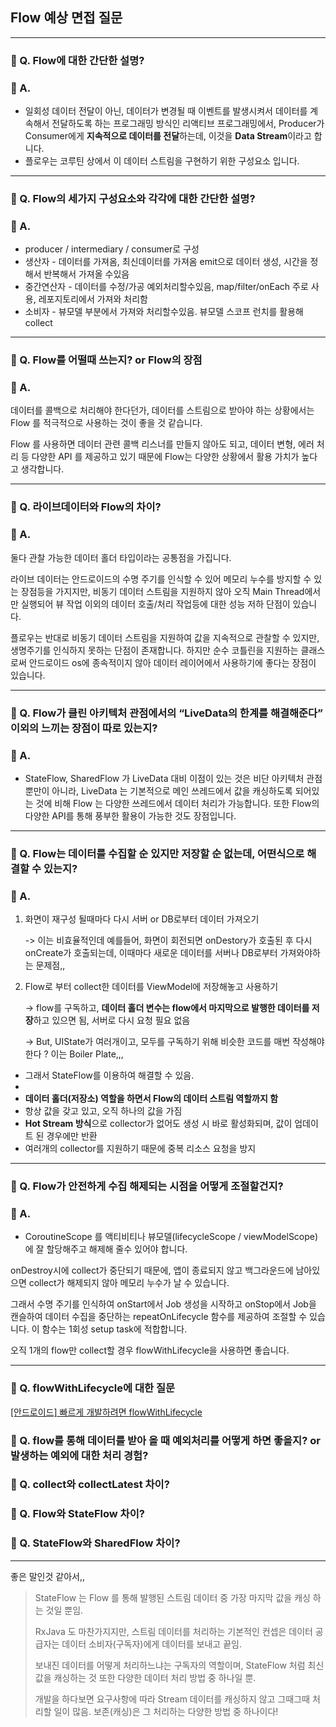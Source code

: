 ## Flow 예상 면접 질문

---

### 🍎 Q. Flow에 대한 간단한 설명?

### 🍏 A. 
- 일회성 데이터 전달이 아닌, 데이터가 변경될 때 이벤트를 발생시켜서 데이터를 계속해서 전달하도록 하는 프로그래밍 방식인 리액티브 프로그래밍에서,
Producer가 Consumer에게 **지속적으로 데이터를 전달**하는데, 이것을 **Data Stream**이라고 합니다.
- 플로우는 코루틴 상에서 이 데이터 스트림을 구현하기 위한 구성요소 입니다.

---

### 🍎 Q. Flow의 세가지 구성요소와 각각에 대한 간단한 설명?

### 🍏 A. 

- producer / intermediary / consumer로 구성
- 생산자 - 데이터를 가져옴, 최신데이터를 가져옴 emit으로 데이터 생성, 시간을 정해서 반복해서 가져올 수있음
- 중간연산자 - 데이터를 수정/가공 예외처리할수있음, map/filter/onEach 주로 사용, 레포지토리에서 가져와 처리함
- 소비자 - 뷰모델 부분에서 가져와 처리할수있음. 뷰모델 스코프 런치를 활용해 collect

---

### **🍎 Q. Flow를 어떨때 쓰는지? or Flow의 장점**

### 🍏 A. 

데이터를 콜백으로 처리해야 한다던가, 데이터를 스트림으로 받아야 하는 상황에서는 Flow 를 적극적으로 사용하는 것이 좋을 것 같습니다.

Flow 를 사용하면 데이터 관련 콜백 리스너를 만들지 않아도 되고, 데이터 변형, 에러 처리 등 다양한 API 를 제공하고 있기 때문에 Flow는 다양한 상황에서 활용 가치가 높다고 생각합니다.

---

### 🍎 Q. 라이브데이터와 Flow의 차이?

### 🍏 A. 

둘다 관찰 가능한 데이터 홀더 타입이라는 공통점을 가집니다.

라이브 데이터는 안드로이드의 수명 주기를 인식할 수 있어 메모리 누수를 방지할 수 있는 장점등을 가지지만, 비동기 데이터 스트림을 지원하지 않아 오직 Main Thread에서만 실행되어 뷰 작업 이외의 데이터 호출/처리 작업등에 대한 성능 저하 단점이 있습니다.

플로우는 반대로 비동기 데이터 스트림을 지원하여 값을 지속적으로 관찰할 수 있지만, 생명주기를 인식하지 못하는 단점이 존재합니다. 하지만 순수 코틀린을 지원하는 클래스로써 안드로이드 os에 종속적이지 않아 데이터 레이어에서 사용하기에 좋다는 장점이 있습니다. 

--- 

### 🍎 Q. Flow가 클린 아키텍처 관점에서의 “LiveData의 한계를 해결해준다” 이외의 느끼는 장점이 따로 있는지?

### 🍏 A. 

- StateFlow, SharedFlow 가 LiveData 대비 이점이 있는 것은 비단 아키텍처 관점 뿐만이 아니라,
LiveData 는 기본적으로 메인 쓰레드에서 값을 캐싱하도록 되어있는 것에 비해 Flow 는 다양한 쓰레드에서 데이터 처리가 가능합니다.
또한 Flow의 다양한 API를 통해 풍부한 활용이 가능한 것도 장점입니다.

--- 

### 🍎 Q. Flow는 데이터를 수집할 순 있지만 저장할 순 없는데, 어떤식으로 해결할 수 있는지?


### 🍏 A. 
1. 화면이 재구성 될때마다 다시 서버 or DB로부터 데이터 가져오기
    
    -> 이는 비효율적인데 예를들어, 화면이 회전되면 onDestory가 호출된 후 다시 onCreate가 호출되는데,
    이때마다 새로운 데이터를 서버나 DB로부터 가져와야하는 문제점,,
    
2. Flow로 부터 collect한 데이터를 ViewModel에 저장해놓고 사용하기
    
    → flow를 구독하고, **데이터 홀더 변수는 flow에서 마지막으로 발행한 데이터를 저장**하고 있으면 됨, 서버로 다시 
    요청 필요 없음
    
    
    → But, UIState가 여러개이고, 모두를 구독하기 위해 비슷한 코드를 매번 작성해야한다 ? 이는 Boiler Plate,,,
    
- 그래서 StateFlow를 이용하여 해결할 수 있음.
- 
- **데이터 홀더(저장소) 역할을 하면서 Flow의 데이터 스트림 역할까지 함**
- 항상 값을 갖고 있고, 오직 하나의 값을 가짐
- **Hot Stream 방식**으로 collector가 없어도 생성 시 바로 활성화되며, 값이 업데이트 된 경우에만 반환
- 여러개의 collector를 지원하기 때문에 중복 리소스 요청을 방지

---


### 🍎 Q. Flow가 안전하게 수집 해제되는 시점을 어떻게 조절할건지?

### 🍏 A. 

- CoroutineScope 를 액티비티나 뷰모델(lifecycleScope / viewModelScope)에 잘 할당해주고 해제해 줄수 있어야 합니다.

onDestroy시에 collect가 중단되기 때문에, 앱이 종료되지 않고 백그라운드에 남아있으면 collect가 해제되지 않아 메모리 누수가 날 수 있습니다. 

그래서 수명 주기를 인식하여 onStart에서 Job 생성을 시작하고 onStop에서 Job을 캔슬하여 데이터 수집을 중단하는 repeatOnLifecycle 함수를 제공하여 조절할 수 있습니다. 이 함수는 1회성 setup task에 적합합니다.

오직 1개의 flow만 collect할 경우 flowWithLifecycle을 사용하면 좋습니다.

---

### 🍎 Q. flowWithLifecycle에 대한 질문

[[안드로이드] 빠르게 개발하려면 flowWithLifecycle](https://keelim.tistory.com/entry/%EC%95%88%EB%93%9C%EB%A1%9C%EC%9D%B4%EB%93%9C-%EB%B9%A0%EB%A5%B4%EA%B2%8C-%EA%B0%9C%EB%B0%9C%ED%95%98%EB%A0%A4%EB%A9%B4-flowWithLifecycle?category=1080005)

### 🍎 Q. flow를 통해 데이터를 받아 올 때 예외처리를 어떻게 하면 좋을지? or 발생하는 예외에 대한 처리 경험?
### 🍎 Q. collect와 collectLatest 차이?
### 🍎 Q. Flow와 StateFlow 차이?
### 🍎 Q. StateFlow와 SharedFlow 차이?


--- 

좋은 말인것 같아서,,

> StateFlow 는 Flow 를 통해 발행된 스트림 데이터 중 가장 마지막 값을 캐싱 하는 것일 뿐임.
> 
> RxJava 도 마찬가지지만, 스트림 데이터를 처리하는 기본적인 컨셉은 데이터 공급자는 데이터 소비자(구독자)에게 데이터를 보내고 끝임.
> 
> 보내진 데이터를 어떻게 처리하느냐는 구독자의 역할이며, StateFlow 처럼 최신 값을 캐싱하는 것 또한 다양한 데이터 처리 방법 중 하나일 뿐.
> 
> 개발을 하다보면 요구사항에 따라 Stream 데이터를 캐싱하지 않고 그때그때 처리할 일이 많음. 보존(캐싱)은 그 처리하는 다양한 방법 중 하나이다!
> 

